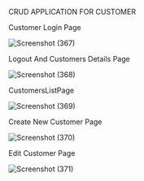 CRUD APPLICATION FOR CUSTOMER

Customer Login Page

![Screenshot (367)](https://github.com/SohailTShaikh/Sunbase-Assignment-Customer-Application/assets/121499837/a1f2abda-8dc5-4c9c-8e2d-d9b0747f84d3)

Logout And Customers Details Page

![Screenshot (368)](https://github.com/SohailTShaikh/Sunbase-Assignment-Customer-Application/assets/121499837/4e14f246-45a6-4266-ba9b-641defa297de)

CustomersListPage

![Screenshot (369)](https://github.com/SohailTShaikh/Sunbase-Assignment-Customer-Application/assets/121499837/4a805405-22b3-47be-89ae-1473e6ed9f6a)

Create New Customer Page

![Screenshot (370)](https://github.com/SohailTShaikh/Sunbase-Assignment-Customer-Application/assets/121499837/d2688ead-f9c0-4da1-a820-82aee24312ee)

Edit Customer Page

![Screenshot (371)](https://github.com/SohailTShaikh/Sunbase-Assignment-Customer-Application/assets/121499837/1de12820-8c00-4677-a38f-2783962bbccc)
